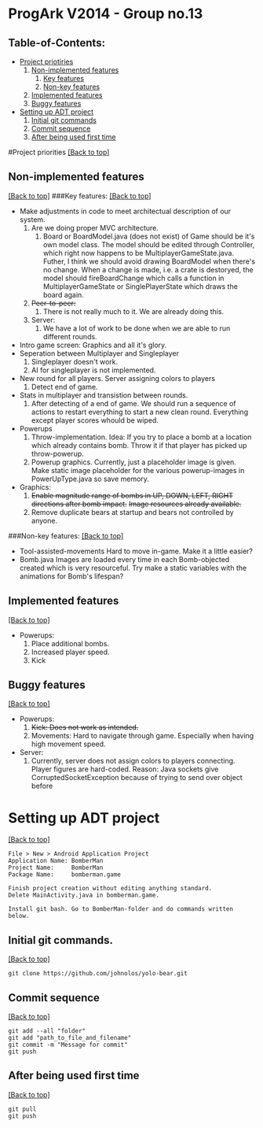 ProgArk V2014 - Group no.13
=========

Table-of-Contents:
------------------
*	[Project priotiries](#project-priorities)
	1.	[Non-implemented features](#non-implemented-features)
		1.	[Key features](#key-features)
		2.	[Non-key features](#non-key-features)
	2.	[Implemented features](#implemented-features)
	3.	[Buggy features](#buggy-features)
*	[Setting up ADT project](#setting-up-adt-project)
	1.	[Initial git commands](#initial-git-commands)
	2.	[Commit sequence](#commit-sequence)
	3.	[After being used first time](#after-being-used-first-time)


#Project priorities
[[Back to top]](#table-of-contents)
## Non-implemented features
[[Back to top]](#table-of-contents)
###Key features:
[[Back to top]](#table-of-contents)
*	Make adjustments in code to meet architectual description of our system.
	1.	Are we doing proper MVC architecture.
		1.	Board or BoardModel.java (does not exist) of Game should be it's own model class.
			The model should be edited through Controller, which right now happens to be MultiplayerGameState.java.
			Futher, I think we should avoid drawing BoardModel when there's no change. When a change is made, i.e. a crate is destoryed, the model should fireBoardChange which calls a function in MultiplayerGameState or SinglePlayerState which draws the board again.
	2.	~~Peer-to-peer:~~
		1.	There is not really much to it. We are already doing this.
	3.	Server:
		1.	We have a lot of work to be done when we are able to run different rounds.
*	Intro game screen: Graphics and all it's glory.
*	Seperation between Multiplayer and Singleplayer
	1.	Singleplayer doesn't work.
	2.	AI for singleplayer is not implemented.
*	New round for all players. Server assigning colors to players
	1.	Detect end of game.
*	Stats in multiplayer and transistion between rounds.
	1. After detecting of a end of game. We should run a sequence of actions to restart everything to start a new clean round. Everything except player scores whould be wiped.
*	Powerups
	1.	Throw-implementation.
		Idea: If you try to place a bomb at a location which already contains bomb. Throw it if that player has picked up throw-powerup.
	2.	Powerup graphics.
		Currently, just a placeholder image is given. Make static image placeholder for the various powerup-images in PowerUpType.java so save memory.
*	Graphics:
	1.	~~Enable magnitude range of bombs in UP, DOWN, LEFT, RIGHT directions after bomb impact.~~
		~~Image resources already available.~~
	2. Remove duplicate bears at startup and bears not controlled by anyone.

###Non-key features:
[[Back to top]](#table-of-contents)
*	Tool-assisted-movements
	Hard to move in-game. Make it a little easier?
*	Bomb.java
	Images are loaded every time in each Bomb-objected created which is very resourceful.
	Try make a static variables with the animations for Bomb's lifespan?


## Implemented features
[[Back to top]](#table-of-contents)
*	Powerups:
	1.	Place additional bombs.
	2.	Increased player speed.
	3. 	Kick


## Buggy features
[[Back to top]](#table-of-contents)
*	Powerups:
	1.	~~Kick: Does not work as intended.~~
	2.	Movements: Hard to navigate through game. Especially when having high movement speed.
*	Server:
	1.	Currently, server does not assign colors to players connecting. Player figures are hard-coded.
		Reason: Java sockets give CorruptedSocketException because of trying to send over object before

# Setting up ADT project
[[Back to top]](#table-of-contents)
```
File > New > Android Application Project
Application Name: BomberMan
Project Name:     BomberMan
Package Name:     bomberman.game

Finish project creation without editing anything standard.
Delete MainActivity.java in bomberman.game.

Install git bash. Go to BomberMan-folder and do commands written below.
```

## Initial git commands.
[[Back to top]](#table-of-contents)
```
git clone https://github.com/johnolos/yolo-bear.git

```

## Commit sequence
[[Back to top]](#table-of-contents)
```
git add --all "folder"
git add "path_to_file_and_filename"
git commit -m "Message for commit"
git push
```
## After being used first time
[[Back to top]](#table-of-contents)
```
git pull
git push
```

